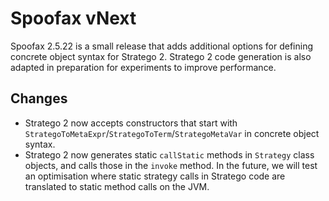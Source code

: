 # Spoofax vNext

Spoofax 2.5.22 is a small release that adds additional options for defining concrete object syntax for Stratego 2. Stratego 2 code generation is also adapted in preparation for experiments to improve performance.

## Changes

- Stratego 2 now accepts constructors that start with `StrategoToMetaExpr`/`StrategoToTerm`/`StrategoMetaVar` in concrete object syntax.
- Stratego 2 now generates static `callStatic` methods in `Strategy` class objects, and calls those in the `invoke` method. In the future, we will test an optimisation where static strategy calls in Stratego code are translated to static method calls on the JVM.
